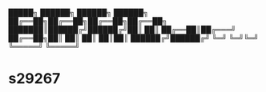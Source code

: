  █████╗ ██████╗ ██████╗ ██████╗ 
██╔══██╗██╔══██╗██╔══██╗██╔══██╗
███████║██████╔╝██████╔╝██║  ██║
██╔══██║██╔═══╝ ██╔══██╗██║  ██║
██║  ██║██║     ██████╔╝██████╔╝
╚═╝  ╚═╝╚═╝     ╚═════╝ ╚═════╝ 
                              
# s29267
